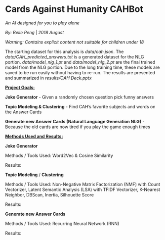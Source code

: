 # Cards Against Humanity  CAHBot 

*An AI designed for you to play alone*

*By: Belle Peng*  |  *2018 August*

*Warning: Contains explicit content not suitable for children under 18*

The starting dataset for this analysis is *data/cah.json*. The *data/CAH_predicted_answers.txt* is a generated dataset for the NLG portion. *data/model_nlg_1.pt* and *data/model_nlg_2.pt* are the final trained model from the NLG portion. Due to the long training time, these models are saved to be run easily without having to re-run. The results are presented and summarized in *results/CAH Deck.pptx*



<u>**Project Goals:**</u>

**Joke Generator** - Given a randomly chosen question pick funny answers

**Topic Modeling & Clustering** - Find CAH’s favorite subjects and words on the Answer Cards

**Generate new Answer Cards (Natural Language Generation NLG)** - Because the old cards are now tired if you play the game enough times



<u>**Methods Used and Results:**</u>

**Joke Generator**

Methods / Tools Used: Word2Vec & Cosine Similarity

Results: 

**Topic Modeling** / **Clustering**

Methods / Tools Used: Non-Negative Matrix Factorization (NMF) with Count Vectorizer, Latent Semantic Analysis (LSA) with TFIDF Vectorizer, K-Nearest Neighbor, DBScan, Inertia, Silhouette Score

Results: 

**Generate new Answer Cards**

Methods / Tools Used: Recurring Neural Network (RNN)

Results: 






